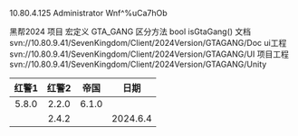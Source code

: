 10.80.4.125
Administrator
Wnf^%uCa7hOb

黑帮2024
项目 宏定义 GTA_GANG
区分方法 bool isGtaGang()
文档
svn://10.80.9.41/SevenKingdom/Client/2024Version/GTAGANG/Doc
ui工程
svn://10.80.9.41/SevenKingdom/Client/2024Version/GTAGANG/UI
项目工程
svn://10.80.9.41/SevenKingdom/Client/2024Version/GTAGANG/Unity

|  红警1  |  红警2  |  帝国   |    日期    |
| :---: | :---: | :---: | :------: |
| 5.8.0 | 2.2.0 | 6.1.0 |          |
|       | 2.4.2 |       | 2024.6.4 |


